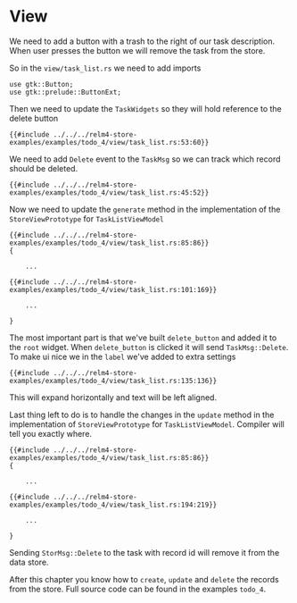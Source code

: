 # View

We need to add a button with a trash to the right of our task description. When user presses the button we will remove the task from the store.

So in the `view/task_list.rs` we need to add imports

```rust,noplaypen
use gtk::Button;
use gtk::prelude::ButtonExt;
```

Then we need to update the `TaskWidgets` so they will hold reference to the delete button

```rust,noplaypen
{{#include ../../../relm4-store-examples/examples/todo_4/view/task_list.rs:53:60}}
```

We need to add `Delete` event to the `TaskMsg` so we can track which record should be deleted.

```rust,noplaypen
{{#include ../../../relm4-store-examples/examples/todo_4/view/task_list.rs:45:52}}
```

Now we need to update the `generate` method in the implementation of the `StoreViewPrototype` for `TaskListViewModel`

```rust,noplaypen
{{#include ../../../relm4-store-examples/examples/todo_4/view/task_list.rs:85:86}}
{

    ...

{{#include ../../../relm4-store-examples/examples/todo_4/view/task_list.rs:101:169}}

    ...

}
```

The most important part is that we've built `delete_button` and added it to the `root` widget. When `delete_button` is clicked
it will send `TaskMsg::Delete`. To make ui nice we in the `label` we've added to extra settings

```rust,noplaypen
{{#include ../../../relm4-store-examples/examples/todo_4/view/task_list.rs:135:136}}
```

This will expand horizontally and text will be left aligned.

Last thing left to do is to handle the changes in the `update` method in the implementation of `StoreViewPrototype` for `TaskListViewModel`.
Compiler will tell you exactly where.

```rust,noplaypen
{{#include ../../../relm4-store-examples/examples/todo_4/view/task_list.rs:85:86}}
{

    ...

{{#include ../../../relm4-store-examples/examples/todo_4/view/task_list.rs:194:219}}

    ...

}
```

Sending `StorMsg::Delete` to the task with record id will remove it from the data store.

After this chapter you know how to `create`, `update` and `delete` the records from the store. Full source code can be found in the examples `todo_4`.
